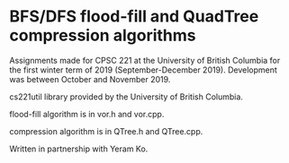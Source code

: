 # BFS/DFS flood-fill and QuadTree compression algorithms

Assignments made for CPSC 221 at the University of British Columbia for the first winter term of 2019 (September-December 2019). Development was between October and November 2019.

cs221util library provided by the University of British Columbia.

flood-fill algorithm is in vor.h and vor.cpp.

compression algorithm is in QTree.h and QTree.cpp.

Written in partnership with Yeram Ko.
